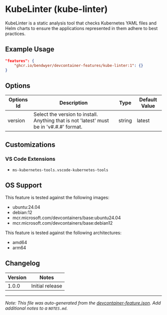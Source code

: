 
# KubeLinter (kube-linter)

KubeLinter is a static analysis tool that checks Kubernetes YAML files and Helm charts to ensure the applications represented in them adhere to best practices.

## Example Usage

```json
"features": {
    "ghcr.io/bendwyer/devcontainer-features/kube-linter:1": {}
}
```

## Options

| Options Id | Description | Type | Default Value |
|-----|-----|-----|-----|
| version | Select the version to install. Anything that is not 'latest' must be in 'v#.#.#' format. | string | latest |

## Customizations

### VS Code Extensions

- `ms-kubernetes-tools.vscode-kubernetes-tools`


## OS Support

This feature is tested against the following images:

- ubuntu:24.04
- debian:12
- mcr.microsoft.com/devcontainers/base:ubuntu24.04
- mcr.microsoft.com/devcontainers/base:debian12

This feature is tested against the following architectures:

- amd64
- arm64

## Changelog

| Version | Notes |
| --- | --- |
| 1.0.0 | Initial release |


---

_Note: This file was auto-generated from the [devcontainer-feature.json](https://github.com/bendwyer/devcontainer-features/blob/main/src/kube-linter/devcontainer-feature.json).  Add additional notes to a `NOTES.md`._

